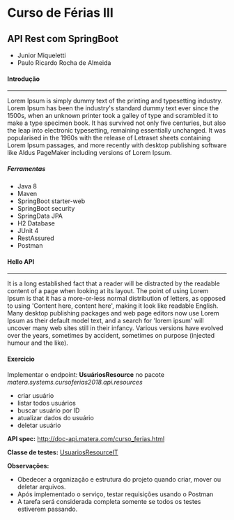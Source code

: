 # Curso de Férias III
## API Rest com SpringBoot

* Junior Miqueletti
* Paulo Ricardo Rocha de Almeida

#### Introdução
---
Lorem Ipsum is simply dummy text of the printing and typesetting industry. Lorem Ipsum has been the industry's standard dummy text ever since the 1500s, when an unknown printer took a galley of type and scrambled it to make a type specimen book. It has survived not only five centuries, but also the leap into electronic typesetting, remaining essentially unchanged. It was popularised in the 1960s with the release of Letraset sheets containing Lorem Ipsum passages, and more recently with desktop publishing software like Aldus PageMaker including versions of Lorem Ipsum.


##### Ferramentas
* Java 8
* Maven
* SpringBoot starter-web
* SpringBoot security
* SpringData JPA
* H2 Database
* JUnit 4
* RestAssured
* Postman


#### Hello API 

---
It is a long established fact that a reader will be distracted by the readable content of a page when looking at its layout. The point of using Lorem Ipsum is that it has a more-or-less normal distribution of letters, as opposed to using 'Content here, content here', making it look like readable English. Many desktop publishing packages and web page editors now use Lorem Ipsum as their default model text, and a search for 'lorem ipsum' will uncover many web sites still in their infancy. Various versions have evolved over the years, sometimes by accident, sometimes on purpose (injected humour and the like).

#### Exercicio
Implementar o endpoint: <b>UsuáriosResource</b> no pacote <i>matera.systems.cursoferias2018.api.resources</i>

* criar usuário
* listar todos usuários
* buscar usuário por ID
* atualizar dados do usuário
* deletar usuário

<b>API spec:</b> http://doc-api.matera.com/curso_ferias.html

<b>Classe de testes:</b> [UsuariosResourceIT](https://github.com/materasystems/curso-de-ferias-2018-api/blob/step-01/init/src/test/java/matera/systems/cursoferias2018/api/resources/UsuariosResourceIT.java)

<B>Observações:</b> 
* Obedecer a organização e estrutura do projeto quando criar, mover ou deletar arquivos.
* Após implementado o serviço, testar requisições usando o Postman
* A tarefa será considerada completa somente se todos os testes estiverem passando.
 